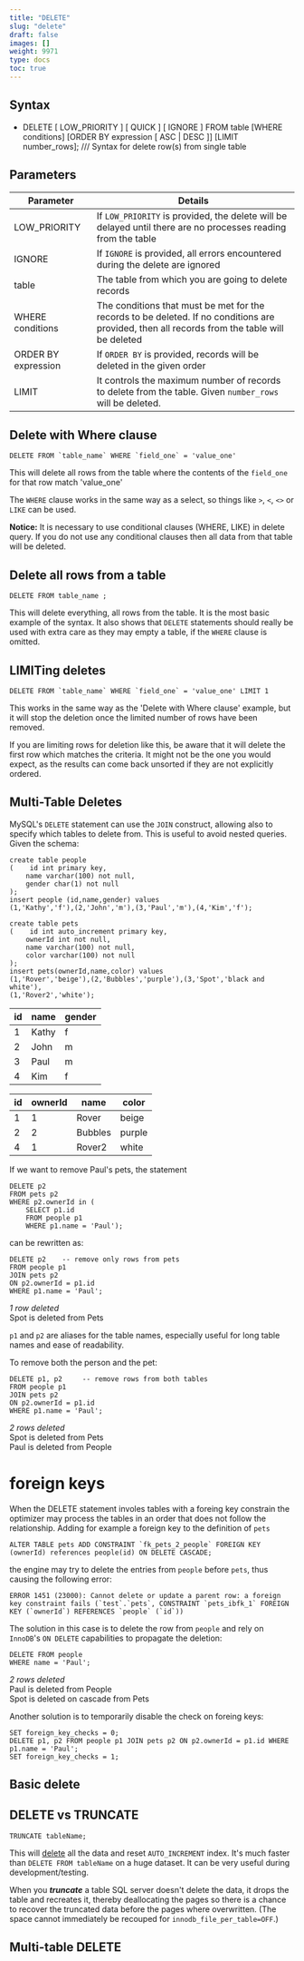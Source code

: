 ```yaml
---
title: "DELETE"
slug: "delete"
draft: false
images: []
weight: 9971
type: docs
toc: true
---
```


## Syntax
- DELETE [ LOW_PRIORITY ] [ QUICK ] [ IGNORE ] FROM table
[WHERE conditions]
[ORDER BY expression [ ASC | DESC ]]
[LIMIT number_rows];   /// Syntax for delete row(s) from single table

## Parameters
|Parameter           |Details                 |
|--------------------|------------------------|
|LOW_PRIORITY        | If `LOW_PRIORITY` is provided, the delete will be delayed until there are no processes reading from the table|
|IGNORE              |If `IGNORE` is provided, all errors encountered during the delete are ignored
|table               |The table from which you are going to delete records
|WHERE conditions    |The conditions that must be met for the records to be deleted.      If no conditions are provided, then all records from the table will be deleted
|ORDER BY expression |If `ORDER BY` is provided, records will be deleted in the given order
|LIMIT               |It controls the maximum number of records to delete from the table. Given `number_rows` will be deleted.


## Delete with Where clause
    DELETE FROM `table_name` WHERE `field_one` = 'value_one'
This will delete all rows from the table where the contents of the `field_one` for that row match 'value_one'

The `WHERE` clause works in the same way as a select, so things like `>`, `<`, `<>` or `LIKE` can be used.

**Notice:** It is necessary to use conditional clauses (WHERE, LIKE) in delete query. If you do not use any conditional clauses then all data from that table will be deleted.

## Delete all rows from a table
    DELETE FROM table_name ;

This will delete everything, all rows from the table. It is the most basic example of the syntax. It also shows that `DELETE` statements should really be used with extra care as they may empty a table, if the `WHERE` clause is omitted.

## LIMITing deletes
    DELETE FROM `table_name` WHERE `field_one` = 'value_one' LIMIT 1
This works in the same way as the 'Delete with Where clause' example, but it will stop the deletion once the limited number of rows have been removed.

If you are limiting rows for deletion like this, be aware that it will delete the first row which matches the criteria. It might not be the one you would expect, as the results can come back unsorted if they are not explicitly ordered.

## Multi-Table Deletes


MySQL's `DELETE` statement can use the `JOIN` construct, allowing also to specify which tables to delete from. This is useful to avoid nested queries.
Given the schema:

    create table people
    (    id int primary key,
        name varchar(100) not null,
        gender char(1) not null
    );
    insert people (id,name,gender) values
    (1,'Kathy','f'),(2,'John','m'),(3,'Paul','m'),(4,'Kim','f');
    
    create table pets
    (    id int auto_increment primary key,
        ownerId int not null,
        name varchar(100) not null,
        color varchar(100) not null
    );
    insert pets(ownerId,name,color) values 
    (1,'Rover','beige'),(2,'Bubbles','purple'),(3,'Spot','black and white'),
    (1,'Rover2','white');



| id | name  | gender |
|----|-------|--------|
|  1 | Kathy | f      |
|  2 | John  | m      |
|  3 | Paul  | m      |
|  4 | Kim   | f      |


| id  | ownerId  | name     | color   |
|-----|----------|----------|---------|
|   1 |        1 | Rover    | beige   |
|   2 |        2 | Bubbles  | purple  |
|   4 |        1 | Rover2   | white   |




If we want to remove Paul's pets, the statement

    DELETE p2
    FROM pets p2
    WHERE p2.ownerId in (
        SELECT p1.id
        FROM people p1
        WHERE p1.name = 'Paul');


can be rewritten as:

    DELETE p2    -- remove only rows from pets
    FROM people p1
    JOIN pets p2
    ON p2.ownerId = p1.id
    WHERE p1.name = 'Paul';

*1 row deleted*<br/>
Spot is deleted from Pets

`p1` and `p2` are aliases for the table names, especially useful for long table names and ease of readability.


To remove both the person and the pet:

    DELETE p1, p2     -- remove rows from both tables
    FROM people p1
    JOIN pets p2
    ON p2.ownerId = p1.id
    WHERE p1.name = 'Paul';

*2 rows deleted*<br/>
Spot is deleted from Pets<br/>
Paul is deleted from People


foreign keys
============

When the DELETE statement involes tables with a foreing key constrain the optimizer may process the tables in an order that does not follow the relationship.
Adding for example a foreign key to the definition of `pets`

    ALTER TABLE pets ADD CONSTRAINT `fk_pets_2_people` FOREIGN KEY (ownerId) references people(id) ON DELETE CASCADE;

 the engine may try to delete the entries from `people` before `pets`, thus causing the following error:

    ERROR 1451 (23000): Cannot delete or update a parent row: a foreign key constraint fails (`test`.`pets`, CONSTRAINT `pets_ibfk_1` FOREIGN KEY (`ownerId`) REFERENCES `people` (`id`))

The solution in this case is to delete the row from `people` and rely on `InnoDB`'s `ON DELETE` capabilities to propagate the deletion:

    DELETE FROM people
    WHERE name = 'Paul';

*2 rows deleted*<br/>
Paul is deleted from People<br/>
Spot is deleted on cascade from Pets

Another solution is to temporarily disable the check on foreing keys:

    SET foreign_key_checks = 0;
    DELETE p1, p2 FROM people p1 JOIN pets p2 ON p2.ownerId = p1.id WHERE p1.name = 'Paul';
    SET foreign_key_checks = 1;


## Basic delete


## DELETE vs TRUNCATE
    TRUNCATE tableName;
This will [delete][1] all the data and reset `AUTO_INCREMENT` index. It's much faster than `DELETE FROM tableName` on a huge dataset. It can be very useful during development/testing.

 When you ***truncate*** a table SQL server doesn't delete the data, it drops the table and recreates it, thereby deallocating the pages so there is a chance to recover the truncated data before the pages where overwritten.  (The space cannot immediately be recouped for `innodb_file_per_table=OFF`.)  


  [1]: http://stackoverflow.com/a/30997025/5006740

## Multi-table DELETE


